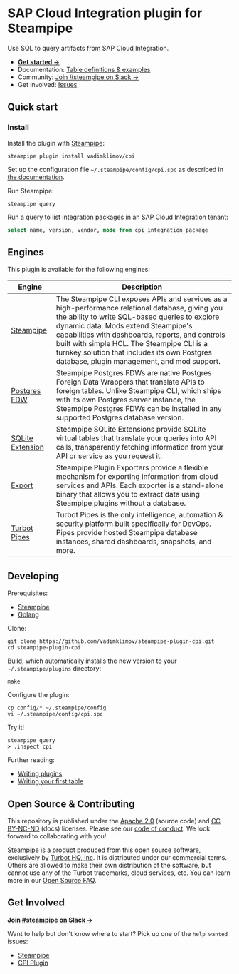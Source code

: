 # SAP Cloud Integration plugin for Steampipe

Use SQL to query artifacts from SAP Cloud Integration.

- **[Get started →](https://hub.steampipe.io/plugins/vadimklimov/cpi)**
- Documentation: [Table definitions & examples](docs/tables)
- Community: [Join #steampipe on Slack →](https://turbot.com/community/join)
- Get involved: [Issues](https://github.com/vadimklimov/steampipe-plugin-cpi/issues)

## Quick start

### Install

Install the plugin with [Steampipe](https://steampipe.io):

```shell
steampipe plugin install vadimklimov/cpi
```

Set up the configuration file `~/.steampipe/config/cpi.spc` as described in [the documentation](docs/index.md#configuration).

Run Steampipe:

```shell
steampipe query
```

Run a query to list integration packages in an SAP Cloud Integration tenant:

```sql
select name, version, vendor, mode from cpi_integration_package
```

## Engines

This plugin is available for the following engines:

| Engine                                                                   | Description                                                                                                                                                                                                                                                                                                                                                                               |
| ------------------------------------------------------------------------ | ----------------------------------------------------------------------------------------------------------------------------------------------------------------------------------------------------------------------------------------------------------------------------------------------------------------------------------------------------------------------------------------- |
| [Steampipe](https://steampipe.io/docs)                                   | The Steampipe CLI exposes APIs and services as a high-performance relational database, giving you the ability to write SQL-based queries to explore dynamic data. Mods extend Steampipe's capabilities with dashboards, reports, and controls built with simple HCL. The Steampipe CLI is a turnkey solution that includes its own Postgres database, plugin management, and mod support. |
| [Postgres FDW](https://steampipe.io/docs/steampipe_postgres/overview)    | Steampipe Postgres FDWs are native Postgres Foreign Data Wrappers that translate APIs to foreign tables. Unlike Steampipe CLI, which ships with its own Postgres server instance, the Steampipe Postgres FDWs can be installed in any supported Postgres database version.                                                                                                                |
| [SQLite Extension](https://steampipe.io/docs//steampipe_sqlite/overview) | Steampipe SQLite Extensions provide SQLite virtual tables that translate your queries into API calls, transparently fetching information from your API or service as you request it.                                                                                                                                                                                                      |
| [Export](https://steampipe.io/docs/steampipe_export/overview)            | Steampipe Plugin Exporters provide a flexible mechanism for exporting information from cloud services and APIs. Each exporter is a stand-alone binary that allows you to extract data using Steampipe plugins without a database.                                                                                                                                                         |
| [Turbot Pipes](https://turbot.com/pipes/docs)                            | Turbot Pipes is the only intelligence, automation & security platform built specifically for DevOps. Pipes provide hosted Steampipe database instances, shared dashboards, snapshots, and more.                                                                                                                                                                                           |

## Developing

Prerequisites:

- [Steampipe](https://steampipe.io/downloads)
- [Golang](https://golang.org/doc/install)

Clone:

```shell
git clone https://github.com/vadimklimov/steampipe-plugin-cpi.git
cd steampipe-plugin-cpi
```

Build, which automatically installs the new version to your `~/.steampipe/plugins` directory:

```shell
make
```

Configure the plugin:

```shell
cp config/* ~/.steampipe/config
vi ~/.steampipe/config/cpi.spc
```

Try it!

```shell
steampipe query
> .inspect cpi
```

Further reading:

- [Writing plugins](https://steampipe.io/docs/develop/writing-plugins)
- [Writing your first table](https://steampipe.io/docs/develop/writing-your-first-table)

## Open Source & Contributing

This repository is published under the [Apache 2.0](https://www.apache.org/licenses/LICENSE-2.0) (source code) and [CC BY-NC-ND](https://creativecommons.org/licenses/by-nc-nd/2.0/) (docs) licenses. Please see our [code of conduct](https://github.com/turbot/.github/blob/main/CODE_OF_CONDUCT.md). We look forward to collaborating with you!

[Steampipe](https://steampipe.io) is a product produced from this open source software, exclusively by [Turbot HQ, Inc](https://turbot.com). It is distributed under our commercial terms. Others are allowed to make their own distribution of the software, but cannot use any of the Turbot trademarks, cloud services, etc. You can learn more in our [Open Source FAQ](https://turbot.com/open-source).

## Get Involved

**[Join #steampipe on Slack →](https://turbot.com/community/join)**

Want to help but don't know where to start? Pick up one of the `help wanted` issues:

- [Steampipe](https://github.com/turbot/steampipe/labels/help%20wanted)
- [CPI Plugin](https://github.com/vadimklimov/steampipe-plugin-cpi/labels/help%20wanted)
